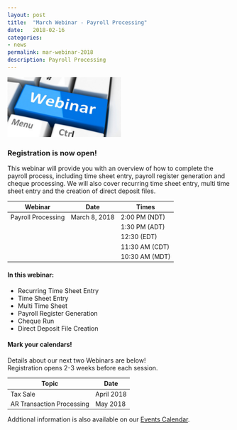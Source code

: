 ```yaml
---
layout: post
title:  "March Webinar - Payroll Processing"
date:   2018-02-16
categories:
- news
permalink: mar-webinar-2018
description: Payroll Processing
---
```


![Webinar](/images/webinar.png "Webinar")


### **Registration is now open!** 

This webinar will provide you with an overview of how to complete the payroll process, including time sheet entry, payroll register generation and cheque processing. We will also cover recurring time sheet entry, multi time sheet entry and the creation of direct deposit files.


| Webinar | Date | Times |
| ---- | ---- | ---- |
| Payroll Processing | March 8, 2018 | 2:00 PM (NDT) |
| | | 1:30 PM (ADT) |
| | | 12:30 (EDT) |
| | | 11:30 AM (CDT) |
| | | 10:30 AM (MDT) |

#### **In this webinar:**  

- Recurring Time Sheet Entry
- Time Sheet Entry
- Multi Time Sheet
- Payroll Register Generation
- Cheque Run
- Direct Deposit File Creation

#### **Mark your calendars!**

Details about our next two Webinars are below!  
Registration opens 2-3 weeks before each session.

| Topic | Date |
| ---- | ---- |
| Tax Sale | April 2018 |
| AR Transaction Processing | May 2018 |

Addtional information is also available on our [Events Calendar](https://townsuite.com/events).

